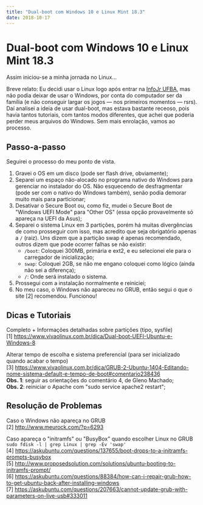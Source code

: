 ```yaml
---
title: "Dual-boot com Windows 10 e Linux Mint 18.3"
date: 2018-10-17
---
```

# Dual-boot com Windows 10 e Linux Mint 18.3
Assim iniciou-se a minha jornada no Linux...

Breve relato: Eu decidi usar o Linux logo após entrar na [InfoJr UFBA](https://www.infojr.com.br), mas não podia deixar de usar o Windows, por conta do computador ser da família (e não conseguir largar os jogos — nos primeiros momentos — rsrs). Daí analisei a ideia de usar dual-boot, mas estava bastante receoso, pois havia tantos tutoriais, com tantos modos diferentes, que achei que poderia perder meus arquivos do Windows.
Sem mais enrolação, vamos ao processo.

## Passo-a-passo
Seguirei o processo do meu ponto de vista.
1. Gravei o OS em um disco (pode ser flash drive, obviamente);
2. Separei um espaço não-alocado no programa nativo do Windows para gerenciar no instalador do OS. Não esquecendo de desfragmentar (pode ser com o nativo do Windows também), senão podia demorar muito mais para particionar;
3. Desativar o Secure Boot ou, como fiz, mudei o Secure Boot de "Windows UEFI Mode" para "Other OS" (essa opção provavelmente só apareça na UEFI da Asus);
4. Separei o sistema Linux em 3 partições, porém há muitas divergências de como prosseguir com isso, mas acredito que seja obrigatório apenas a `/` (raiz). Uns dizem que a partição swap é apenas recomendado, outros dizem que pode ocorrer falhas se não existir: 
	* `/boot`: Coloquei 300MB, primária e ext2, e eu selecionei ele para o carregador de inicialização;
	* `swap`: Coloquei 2GB, se não me engano coloquei como lógico (ainda não sei a diferença);
	* `/`: Onde será instalado o sistema.
5. Prossegui com a instalação normalmente e reiniciei;
6. No meu caso, o Windows não apareceu no GRUB, então segui o que o site [2] recomendou. Funcionou!



## Dicas e Tutoriais

Completo + Informações detalhadas sobre partições (tipo, sysfile)  
[1] https://www.vivaolinux.com.br/dica/Dual-boot-UEFI-Ubuntu-e-Windows-8

Alterar tempo de escolha e sistema preferencial (para ser inicializado quando acabar o tempo)  
[3] https://www.vivaolinux.com.br/dica/GRUB-2-Ubuntu-1404-Editando-nome-sistema-default-e-tempo-de-boot#comentario238436  
**Obs. 1**: seguir as orientações do comentário 4, de Gleno Machado;  
**Obs. 2**: reiniciar o Apache com "sudo service apache2 restart";



## Resolução de Problemas

Caso o Windows não apareça no GRUB  
[2] http://www.meurock.com/?p=6293

Caso apareça o "initramfs" ou "BusyBox" quando escolher Linux no GRUB  
```sudo fdisk -l | grep Linux | grep -Ev 'swap'```  
[4] https://askubuntu.com/questions/137655/boot-drops-to-a-initramfs-prompts-busybox  
[5] http://www.proposedsolution.com/solutions/ubuntu-booting-to-initramfs-prompt/  
[6] https://askubuntu.com/questions/88384/how-can-i-repair-grub-how-to-get-ubuntu-back-after-installing-windows  
[7] https://askubuntu.com/questions/207663/cannot-update-grub-with-parameters-on-live-usb#333011
